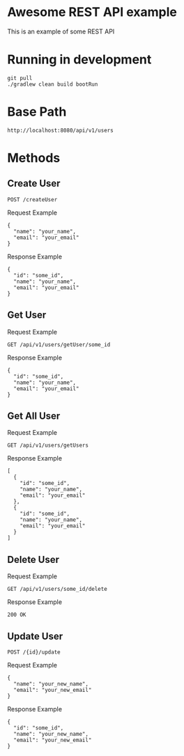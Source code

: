# Awesome REST API example

This is an example of some REST API

# Running in development

```
git pull
./gradlew clean build bootRun
```

# Base Path
```
http://localhost:8080/api/v1/users
```

# Methods
## Create User
```
POST /createUser
```
 Request Example
```
{
  "name": "your_name",
  "email": "your_email"
}
```
 Response Example

```
{
  "id": "some_id",
  "name": "your_name",
  "email": "your_email"
}
```

## Get User

 Request Example
```
GET /api/v1/users/getUser/some_id
```
 Response Example

```
{
  "id": "some_id",
  "name": "your_name",
  "email": "your_email"
}
```
## Get All User

 Request Example
```
GET /api/v1/users/getUsers
```
 Response Example

```
[
  {
    "id": "some_id",
    "name": "your_name",
    "email": "your_email"
  },
  {
    "id": "some_id",
    "name": "your_name",
    "email": "your_email"
  }
]
```
## Delete User
 Request Example
```
GET /api/v1/users/some_id/delete
```
 Response Example

```
200 OK
```
## Update User
```
POST /{id}/update
```
 Request Example
```
{
  "name": "your_new_name",
  "email": "your_new_email"
}
```
 Response Example

```
{
  "id": "some_id",
  "name": "your_new_name",
  "email": "your_new_email"
}
```